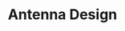 ---
title: Antenna Design
parent: Design considerations
grand_parent: For COM Team Members
layout: default
lang: en
---